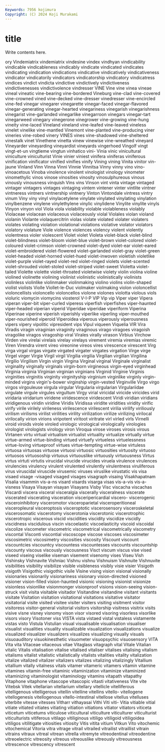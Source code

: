 ```yaml
---
Keywords: 7956 kojimura
Copyright: (C) 2024 Koji Murakami
---
```


# title

Write contents here.



ory Vindemiatrix vindemiatrix vindesine vindex vindhyan vindicability vindicable vindicableness
vindicably vindicate vindicated vindicates vindicating vindication vindications vindicative vindicatively vindicativeness
vindicator vindicatorily vindicators vindicatorship vindicatory vindicatress vindices vindict vindicta vindictive
vindictively vindictiveness vindictivenesses vindictivolence vindresser VINE Vine vine vinea vineae
vineal vineatic vine-bearing vine-bordered Vineburg vine-clad vine-covered vine-crowned vined vine-decked
vine-dresser vinedresser vine-encircled vine-fed vinegar vinegarer vinegarette vinegar-faced vinegar-flavored vinegar-generating
vinegar-hearted vinegariness vinegarish vinegarishness vinegarist vine-garlanded vinegarlike vinegarroon vinegars vinegar-tart
vinegarweed vinegary vinegerone vinegrower vine-growing vine-hung vineity vine-laced Vineland vineland
vine-leafed vine-leaved vineless vinelet vinelike vine-mantled Vinemont vine-planted vine-producing viner
vineries vine-robed vinery VINES vines vine-shadowed vine-sheltered vinestalk vinet Vinethene
vinetta vinew vinewise vine-wreathed vineyard Vineyarder vineyarding vineyardist vineyards vingerhoed
Vingolf vingt vingt-et-un vingtieme vingtun vinhatico vini- Vinia vinic vinicultural
viniculture viniculturist Vinie vinier viniest vinifera viniferas viniferous vinification vinificator
vinified vinifies vinify Vining vining Vinita vinitor vin-jaune Vinland Vinn
Vinna Vinni Vinnie Vinnitsa Vinny vinny vino vino- vinoacetous Vinoba
vinolence vinolent vinologist vinology vinometer vinomethylic vinos vinose vinosities vinosity
vinosulphureous vinous vinously vinousness vinquish Vins vins Vinson vint vinta
vintage vintaged vintager vintagers vintages vintaging vintem vintener vinter vintlite
vintner vintneress vintners vintnership vintnery Vinton Vintondale vintress vintry vinum
Viny viny vinyl vinylacetylene vinylate vinylated vinylating vinylation vinylbenzene vinylene
vinylethylene vinylic vinylidene Vinylite vinylite vinyls Vinyon vinyon viol Viola
viola violability violable violableness violably Violaceae violacean violaceous violaceously violal
Violales violan violand violanin Violante violaquercitrin violas violate violated violater
violaters violates violating violation violational violations violative violator violators violatory
violature Viole violence violences violency violent violently violentness violer violescent
Violet violet Violeta violet-black violet-blind violet-blindness violet-bloom violet-blue violet-brown violet-colored
violet-coloured violet-crimson violet-crowned violet-dyed violet-ear violet-eared violet-embroidered violet-flowered violet-garlanded violet-gray
violet-green violet-headed violet-horned violet-hued violet-inwoven violetish violetlike violet-purple violet-rayed violet-red
violet-ringed violets violet-scented violet-shrouded violet-stoled violet-striped violet-sweet Violetta violet-tailed Violette
violette violet-throated violetwise violety violin violina violine violined violinette violining
violinist violinistic violinistically violinists violinless violinlike violinmaker violinmaking violino violins
violin-shaped violist violists Violle Viollet-le-Duc violmaker violmaking violon violoncellist violoncellists
violoncello violoncellos violone violones violotta violous viols violuric viomycin viomycins
viosterol V-I-P VIP Vip vip Viper viper Vipera viperan viper-bit
viper-curled viperess viperfish viperfishes viper-haunted viper-headed viperian viperid Viperidae viperidae
viperiform Viperina Viperinae viperine viperish viperishly viperlike viperling viper-mouthed viper-nourished
viperoid Viperoidea viperous viperously viperousness vipers vipery vipolitic vipresident vips
Vipul viqueen Viquelia VIR Vira Viradis viragin viraginian viraginity viraginous
virago viragoes viragoish viragolike viragos viragoship viral Virales virally virason
Virbius Virchow Virden vire virelai virelais virelay virelays virement viremia
viremias viremic Viren Virendra virent vireo vireonine vireos vires virescence
virescent Virg virga virgal virgas virgate virgated virgater virgates virgation
Virge virge Virgel virger Virgie Virgil virgil Virgilia virgilia Virgilian
virgilian Virgilina Virgilio Virgilism Virgin virgin Virgina Virginal virginal Virginale
virginalist virginality virginally virginals virgin-born virgineous virgin-eyed virginhead Virginia virginia
Virginian virginian virginians Virginid Virginie Virginis virginities virginitis virginity virginityship
virginium virginlike virginly virgin-minded virgins virgin's-bower virginship virgin-vested Virginville Virgo
virgo virgos virgouleuse virgula virgular Virgularia virgularian Virgulariidae virgulate virgule
virgules virgultum Virgy virial viricidal viricide viricides virid viridaria viridarium
viridene viridescence viridescent Viridi viridian viridians viridigenous viridin viridine Viridis
Viridissa viridite viridities viridity virific virify virile virilely virileness virilescence
virilescent virilia virilify viriliously virilism virilisms virilist virilities virility virilization
virilize virilizing virilocal virilocally virion virions viripotent viritoot viritrate virl
virled virls Virnelli viroid viroids virole viroled virologic virological virologically
virologies virologist virologists virology viron Viroqua virose viroses virosis virous
Virtanen virtu virtual virtualism virtualist virtuality virtualize virtually virtue virtue-armed
virtue-binding virtued virtuefy virtueless virtuelessness virtue-loving virtueproof virtues virtue-tempting virtue-wise
virtuless virtuosa virtuosas virtuose virtuosi virtuosic virtuosities virtuosity virtuoso virtuosos
virtuosoship virtuous virtuouslike virtuously virtuousness Virtus virtus virtuti virtutis virucidal
virucide virucides viruela virulence virulences virulencies virulency virulent virulented virulently
virulentness viruliferous virus viruscidal viruscide virusemic viruses viruslike virustatic vis
visa visaed visage -visaged visaged visages visagraph visaing Visakhapatnam Visalia
visammin vis-a-ns visard visards visarga visas vis-a-vis vis-a-visness Visaya Visayan
visayan Visayans Visby Visc viscacha viscachas Viscardi viscera visceral visceralgia
viscerally visceralness viscerate viscerated viscerating visceration visceripericardial viscero- viscerogenic visceroinhibitory
visceromotor visceroparietal visceroperitioneal visceropleural visceroptosis visceroptotic viscerosensory visceroskeletal viscerosomatic viscerotomy
viscerotonia viscerotonic viscerotrophic viscerotropic viscerous viscid viscidities viscidity viscidize viscidly
viscidness viscidulous viscin viscoelastic viscoelasticity viscoid viscoidal viscolize viscometer viscometric
viscometrical viscometrically viscometry viscontal Visconti viscontial viscoscope viscose viscoses viscosimeter
viscosimetric viscosimetry viscosities viscosity Viscount viscount viscountcies viscountcy viscountess viscountesses
viscounts viscountship viscounty viscous viscously viscousness Visct viscum viscus vise
vised viseed viseing viselike viseman visement visenomy vises Viseu Vish
Vishinsky Vishnavite Vishniac Vishnu vishnu Vishnuism Vishnuite Vishnuvite visibilities visibility
visibilize visible visibleness visibly visie visier Visigoth visigoth Visigothic visigothic
visile Visine vising vision visional visionally visionaries visionarily visionariness visionary
vision-directed visioned visioner vision-filled vision-haunted visionic visioning visionist visionize visionless
visionlike visionmonger visionproof visions vision-seeing vision-struck visit visita visitable visitador
Visitandine visitandine visitant visitants visitate Visitation visitation visitational visitations visitative
visitator visitatorial visite visited visitee visiter visiters visiting visitment visitor
visitoress visitor-general visitorial visitors visitorship visitress visitrix visits visive visne
visney visnomy vison visor visored visoring visorless visorlike visors visory
Visotoner viss VISTA vista vistaed vistal vistaless vistamente vistas visto
Vistula Vistulian visual visualisable visualisation visualiser visualist visualities visuality visualizable
visualization visualizations visualize visualized visualizer visualizers visualizes visualizing visually visuals
visuoauditory visuokinesthetic visuometer visuopsychic visuosensory VITA Vita vita Vitaceae vitaceous
vitae Vitaglass vitagraph vital Vitale Vitalian vitalic Vitalis vitalisation vitalise
vitalised vitaliser vitalises vitalising vitalism vitalisms vitalist vitalistic vitalistically vitalists
vitalities vitality vitalization vitalize vitalized vitalizer vitalizers vitalizes vitalizing vitalizingly
Vitallium vitallium vitally vitalness vitals vitamer vitameric vitamers vitamin vitamine
vitamines vitamin-free vitaminic vitaminization vitaminize vitaminized vitaminizing vitaminologist vitaminology vitamins
vitapath vitapathy Vitaphone vitaphone vitascope vitascopic vitasti vitativeness Vite vite
Vitebsk Vitek vitellarian vitellarium vitellary vitellicle vitelliferous vitelligenous vitelligerous vitellin
vitelline vitellins vitello- vitellogene vitellogenesis vitellogenous vitello-intestinal vitellose vitellus vitelluses
viterbite vitesse vitesses Vitharr vithayasai Vithi Viti viti- Vitia vitiable
vitial vitiate vitiated vitiates vitiating vitiation vitiations vitiator vitiators viticeta
viticetum viticetums viticulose viticultural viticulture viticulturer viticulturist viticulturists vitiferous vitilago
vitiliginous vitiligo vitiligoid vitiligoidea vitiligos vitilitigate vitiosities vitiosity Vitis vitita
vitium Vitkun Vito vitochemic vitochemical Vitoria vitra vitrage vitrail vitrailed
vitrailist vitraillist vitrain vitrains vitraux vitreal vitrean vitrella vitremyte vitreodentinal
vitreodentine vitreoelectric vitreosity vitreous vitreouslike vitreously vitreousness vitrescence vitrescency vitrescent
